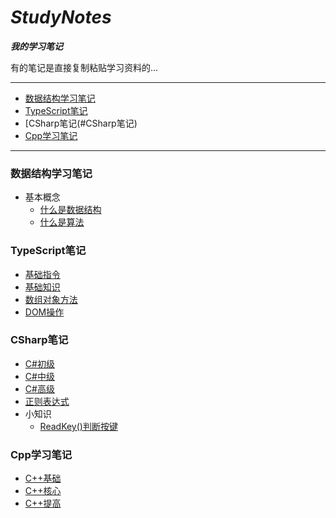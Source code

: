 # ***StudyNotes***

***我的学习笔记***

有的笔记是直接复制粘贴学习资料的...

---

+ [数据结构学习笔记](#数据结构学习笔记)
+ [TypeScript笔记](#TypeScript笔记)
+ [CSharp笔记(#CSharp笔记)
+ [Cpp学习笔记](#Cpp学习笔记)

---

### 数据结构学习笔记

+ 基本概念
  + [什么是数据结构](./数据结构学习笔记/基本概念/什么是数据结构.md)
  + [什么是算法](./数据结构学习笔记/基本概念/什么是算法.md)

### TypeScript笔记

+ [基础指令](./TypeScript学习笔记/基础指令.md)
+ [基础知识](./TypeScript学习笔记/基础.md)
+ [数组对象方法](./TypeScript学习笔记/数组对象方法.md)
+ [DOM操作](./TypeScript学习笔记/DOM.md)

### CSharp笔记

+ [C#初级](./CS学习笔记/CS初级.md)
+ [C#中级](./CS学习笔记/CS中级.md)
+ [C#高级](./CS学习笔记/CS高级.md)
+ [正则表达式](./CS学习笔记/小技巧/正则表达式.md)
+ 小知识
  + [ReadKey()判断按键](./CS学习笔记/小技巧/实时判断按键.md)

### Cpp学习笔记

+ [C++基础](./Cpp学习笔记/Cpp基础/Cpp基础入门.md)
+ [C++核心](./Cpp学习笔记/Cpp核心/Cpp核心编程.md)
+ [C++提高](./Cpp学习笔记/Cpp提高/Cpp提高编程.md)

